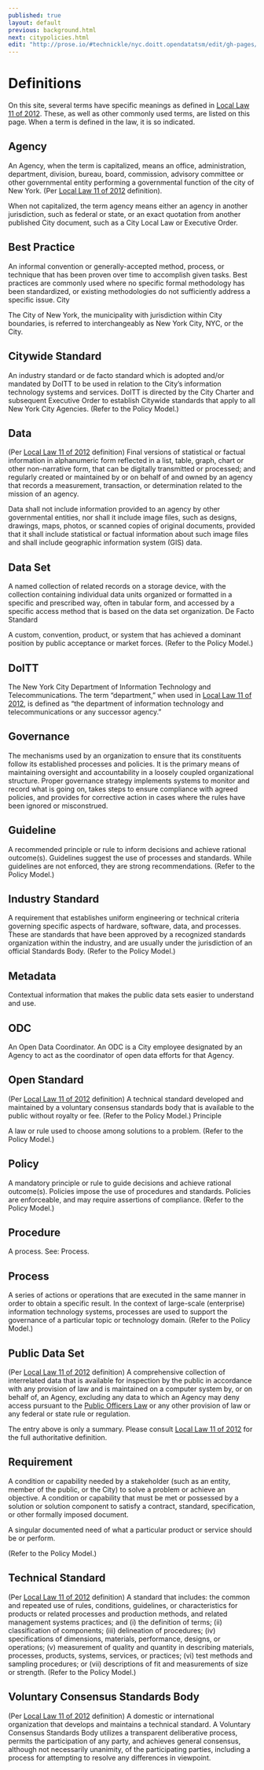 ```yaml
---
published: true
layout: default
previous: background.html
next: citypolicies.html
edit: "http://prose.io/#technickle/nyc.doitt.opendatatsm/edit/gh-pages/definitions.markdown"
---
```


# Definitions

On this site, several terms have specific meanings as defined in [Local Law 11 of 2012](LocalLaw11of2012.html). These, as well as other commonly used terms, are listed on this page. When a term is defined in the law, it is so indicated.

## Agency

An Agency, when the term is capitalized, means an office, administration, department, division, bureau, board, commission, advisory committee or other governmental entity performing a governmental function of the city of New York. (Per [Local Law 11 of 2012](LocalLaw11of2012.html) definition).

When not capitalized, the term agency means either an agency in another jurisdiction, such as federal or state, or an exact quotation from another published City document, such as a City Local Law or Executive Order.

## Best Practice

An informal convention or generally-accepted method, process, or technique that has been proven over time to accomplish given tasks. Best practices are commonly used where no specific formal methodology has been standardized, or existing methodologies do not sufficiently address a specific issue.
City

The City of New York, the municipality with jurisdiction within City boundaries, is referred to interchangeably as New York City, NYC, or the City.

## Citywide Standard

An industry standard or de facto standard which is adopted and/or mandated by DoITT to be used in relation to the City’s information technology systems and services. DoITT is directed by the City Charter and subsequent Executive Order to establish Citywide standards that apply to all New York City Agencies. (Refer to the Policy Model.)

## Data

(Per [Local Law 11 of 2012](LocalLaw11of2012.html) definition)
Final versions of statistical or factual information
in alphanumeric form reflected in a list, table, graph, chart or other non-narrative form, that can be digitally transmitted or processed; and
regularly created or maintained by or on behalf of and owned by an agency that records a measurement, transaction, or determination related to the mission of an agency.

Data shall not include information provided to an agency by other governmental entities, nor shall it include image files, such as designs, drawings, maps, photos, or scanned copies of original documents, provided that it shall include statistical or factual information about such image files and shall include geographic information system (GIS) data.

## Data Set

A named collection of related records on a storage device, with the collection containing individual data units organized or formatted in a specific and prescribed way, often in tabular form, and accessed by a specific access method that is based on the data set organization.
De Facto Standard

A custom, convention, product, or system that has achieved a dominant position by public acceptance or market forces. (Refer to the Policy Model.)

## DoITT

The New York City Department of Information Technology and Telecommunications. The term “department,” when used in [Local Law 11 of 2012](LocalLaw11of2012.html), is defined as “the department of information technology and telecommunications or any successor agency.”

## Governance

The mechanisms used by an organization to ensure that its constituents follow its established processes and policies. It is the primary means of maintaining oversight and accountability in a loosely coupled organizational structure. Proper governance strategy implements systems to monitor and record what is going on, takes steps to ensure compliance with agreed policies, and provides for corrective action in cases where the rules have been ignored or misconstrued.

## Guideline

A recommended principle or rule to inform decisions and achieve rational outcome(s). Guidelines suggest the use of processes and standards. While guidelines are not enforced, they are strong recommendations. (Refer to the Policy Model.)

## Industry Standard

A requirement that establishes uniform engineering or technical criteria governing specific aspects of hardware, software, data, and processes. These are standards that have been approved by a recognized standards organization within the industry, and are usually under the jurisdiction of an official Standards Body. (Refer to the Policy Model.)

## Metadata

Contextual information that makes the public data sets easier to understand and use.

## ODC

An Open Data Coordinator. An ODC is a City employee designated by an Agency to act as the coordinator of open data efforts for that Agency.

## Open Standard

(Per [Local Law 11 of 2012](LocalLaw11of2012.html) definition)
A technical standard developed and maintained by a voluntary consensus standards body that is available to the public without royalty or fee. (Refer to the Policy Model.)
Principle

A law or rule used to choose among solutions to a problem. (Refer to the Policy Model.)

## Policy

A mandatory principle or rule to guide decisions and achieve rational outcome(s). Policies impose the use of procedures and standards. Policies are enforceable, and may require assertions of compliance. (Refer to the Policy Model.)

## Procedure

A process. See: Process.

## Process

A series of actions or operations that are executed in the same manner in order to obtain a specific result. In the context of large-scale (enterprise) information technology systems, processes are used to support the governance of a particular topic or technology domain. (Refer to the Policy Model.)

## Public Data Set

(Per [Local Law 11 of 2012](LocalLaw11of2012.html) definition)
A comprehensive collection of interrelated data that is available for inspection by the public in accordance with any provision of law and is maintained on a computer system by, or on behalf of, an Agency, excluding any data to which an Agency may deny access pursuant to the [Public Officers Law](http://www.dos.ny.gov/coog/foil2.html) or any other provision of law or any federal or state rule or regulation.

The entry above is only a summary. Please consult [Local Law 11 of 2012](http://www.dos.ny.gov/coog/foil2.html) for the full authoritative definition.

## Requirement

A condition or capability needed by a stakeholder (such as an entity, member of the public, or the City) to solve a problem or achieve an objective.
A condition or capability that must be met or possessed by a solution or solution component to satisfy a contract, standard, specification, or other formally imposed document.

A singular documented need of what a particular product or service should be or perform.

(Refer to the Policy Model.)

## Technical Standard

(Per [Local Law 11 of 2012](LocalLaw11of2012.html) definition)
A standard that includes:
the common and repeated use of rules, conditions, guidelines, or characteristics for products or related processes and production methods, and related management systems practices; and
(i) the definition of terms; (ii) classification of components; (iii) delineation of procedures; (iv) specifications of dimensions, materials, performance, designs, or operations; (v) measurement of quality and quantity in describing materials, processes, products, systems, services, or practices; (vi) test methods and sampling procedures; or (vii) descriptions of fit and measurements of size or strength.
(Refer to the Policy Model.)

## Voluntary Consensus Standards Body

(Per [Local Law 11 of 2012](LocalLaw11of2012.html) definition)
A domestic or international organization that develops and maintains a technical standard. A Voluntary Consensus Standards Body utilizes a transparent deliberative process, permits the participation of any party, and achieves general consensus, although not necessarily unanimity, of the participating parties, including a process for attempting to resolve any differences in viewpoint.
